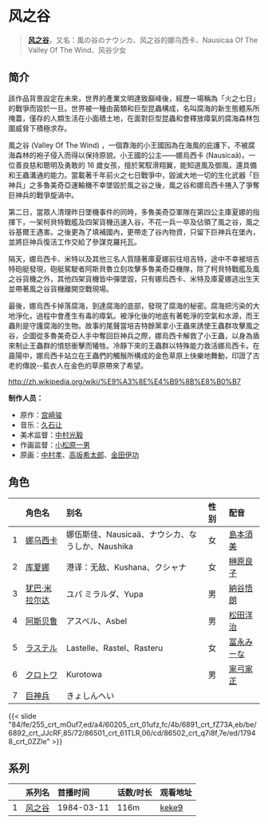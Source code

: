 # 风之谷


> <u>**[风之谷](http://bgm.tv/subject/295)**</u>，又名：風の谷のナウシカ、风之谷的娜乌西卡、Nausicaa Of The Valley Of The Wind、风谷少女

## 简介


該作品背景設定在未來，世界的產業文明達致巔峰後，經歷一場稱為「火之七日」的戰爭而毀於一旦。世界被一種由菌類和巨型昆蟲構成，名叫腐海的新生態體系所掩蓋，僅存的人類生活在小面積土地，在面對巨型昆蟲和會釋放瘴氣的腐海森林包圍威脅下積極求存。

風之谷 (Valley Of The Wind) ，一個靠海的小王國因為在海風的庇護下，不被腐海森林的袍子侵入而得以保持原貌。小王國的公主——娜烏西卡 (Nausicaä)，一位善良慈和聰明及勇敢的 16 歲女孩，擅於駕馭滑翔翼，能知道風及御風，還具備和王蟲溝通的能力。當載著千年前火之七日戰爭中，毀滅大地一切的生化武器「巨神兵」之多魯美奇亞運輸機不幸墜毀於風之谷之後，風之谷和娜烏西卡捲入了爭奪巨神兵的戰爭旋渦中。

第二日，當眾人清理昨日墜機事件的同時，多魯美奇亞軍隊在第四公主庫夏娜的指揮下，一架柯貝特戰艦及四架貨機迅速入谷，不花一兵一卒及佔領了風之谷，風之谷基爾王遇害。之後更為了填補國內，更帶走了谷內物資，只留下巨神兵在堡內，並將巨神兵復活工作交給了參謀克羅托瓦。

隔天，娜烏西卡、米特以及其他三名人質隨著庫夏娜前往培吉特，途中不幸被培吉特砲艇發現，砲艇駕駛者阿斯貝魯立刻攻擊多魯美奇亞機隊，除了柯貝特戰艦及風之谷貨機之外，其他四架貨機皆中彈墜毀，只有娜烏西卡、米特及庫夏娜逃出生天並帶著風之谷貨機離開空戰現場。

最後，娜烏西卡掉落腐海，到達腐海的底部，發現了腐海的秘密。腐海把污染的大地淨化，過程中會產生有毒的瘴氣。被淨化後的地底有著乾淨的空氣和水源，而王蟲則是守護腐海的生物。故事的尾聲當培吉特餘黨拿小王蟲來誘使王蟲群攻擊風之谷，企圖從多魯美奇亞人手中奪回巨神兵之際，娜烏西卡解救了小王蟲，以身為盾來制止王蟲群的憤怒衝擊而犧牲。冷靜下來的王蟲群以特殊能力救活娜烏西卡。在晨陽中，娜烏西卡站立在王蟲們的觸鬚所構成的金色草原上快樂地舞動，印證了古老的傳說--藍衣人在金色的草原帶來了希望。

http://zh.wikipedia.org/wiki/%E9%A3%8E%E4%B9%8B%E8%B0%B7

**制作人员：**
- 原作：[宫崎骏](http://bgm.tv/person/1040)
- 音乐：[久石让](http://bgm.tv/person/1638)
- 美术监督：[中村光毅](http://bgm.tv/person/11369)
- 作画监督：[小松原一男](http://bgm.tv/person/1258)
- 原画：[中村孝](http://bgm.tv/person/1113)、[高坂希太郎](http://bgm.tv/person/1665)、[金田伊功](http://bgm.tv/person/2653)

## 角色

|     |   角色名   |   别名  | 性别 |  配音  |
|:--- |:------  |:----      |:---  |:--   |
| 1 | [娜乌西卡](http://bgm.tv/character/255) | 娜伍斯佳、Nausicaä、ナウシカ、なうしか、Naushika | 女 | [島本須美](http://bgm.tv/person/4182) |
| 2 | [库夏娜](http://bgm.tv/character/60205) | 港译：无敌、Kushana、クシャナ | 女 | [榊原良子](http://bgm.tv/person/3940) |
| 3 | [犹巴·米拉尔达](http://bgm.tv/character/6891) | ユパ ミラルダ、Yupa | 男 | [納谷悟朗](http://bgm.tv/person/4218) |
| 4 | [阿斯贝鲁](http://bgm.tv/character/6892) | アスベル、Asbel | 男 | [松田洋治](http://bgm.tv/person/4532) |
| 5 | [ラステル](http://bgm.tv/character/86501) | Lastelle、Rastel、Rasteru | 女 | [冨永みーな](http://bgm.tv/person/4022) |
| 6 | [クロトワ](http://bgm.tv/character/86502) | Kurotowa | 男 | [家弓家正](http://bgm.tv/person/3876) |
| 7 | [巨神兵](http://bgm.tv/character/17948) | きょしんへい |  |  |

{{< slide "84/fe/255_crt_mOuf7,ed/a4/60205_crt_01ufz,fc/4b/6891_crt_fZ73A,eb/be/6892_crt_JJcRF,85/72/86501_crt_61TLR,06/cd/86502_crt_q7i8f,7e/ed/17948_crt_0ZZle" >}}

## 系列

|     | 系列名 | 首播时间       | 话数/时长 | 观看地址                                                     |
| :-- | :-- | :--------- | :---- | :------------------------------------------------------- |
| 1   |[风之谷](https://bgm.tv/subject/295)| 1984-03-11 | 116m  | [keke9](https://www.keke9.app/play/179952-4-279467.html) |



